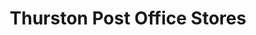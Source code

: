 ---
title: "Thurston Post Office Stores"
url: /bury-st-edmunds/thurston-post-office-stores/
shop: convenience
---